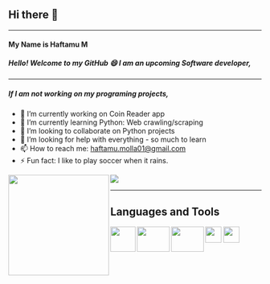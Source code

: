## Hi there 👋
-------------------------
#### My Name is Haftamu M
##### Hello! Welcome to my GitHub :smile: I am an upcoming Software developer, 
------------------------
##### If I am not working on my programing projects, 

- 🔭 I’m currently working on Coin Reader app
- 🌱 I’m currently learning Python: Web crawling/scraping 
- 👯 I’m looking to collaborate on Python projects
- 🤔 I’m looking for help with everything - so much to learn
- 📫 How to reach me: haftamu.molla01@gmail.com
- ⚡ Fun fact: I like to play soccer when it rains.
<img align="left" width="200" height="200" src="https://cdn.icon-icons.com/icons2/2070/PNG/512/soccer_player_icon_125840.png">

 <img src="https://github-readme-stats.vercel.app/api?username=HaftamuM&&show_icons=true&title_color=ffffff&icon_color=bb2acf&text_color=daf7dc&bg_color=151515">
 
 ---------------------------
 ## Languages and Tools
 <img align="left" width="50" height="50" src="https://mpng.subpng.com/20180621/jow/kisspng-plain-old-java-object-programming-language-compute-5b2b6405b39ad9.4848800015295703097357.jpg">
 <img align="left" width="65" height="50" src="https://upload.wikimedia.org/wikipedia/commons/thumb/e/e0/Git-logo.svg/1280px-Git-logo.svg.png">
 <img align="left" width="65" height="50" src="https://p7.hiclipart.com/preview/815/33/74/responsive-web-design-web-development-html-css3-cascading-style-sheets-world-wide-web.jpg](https://p7.hiclipart.com/preview/815/33/74/responsive-web-design-web-development-html-css3-cascading-style-sheets-world-wide-web.jpg">
 <img height="32" width="32" src="https://cdn.jsdelivr.net/npm/simple-icons@v7/icons/[ICON SLUG].svg" />
<img height="32" width="32" src="https://unpkg.com/simple-icons@v7/icons/[ICON SLUG].svg" />
